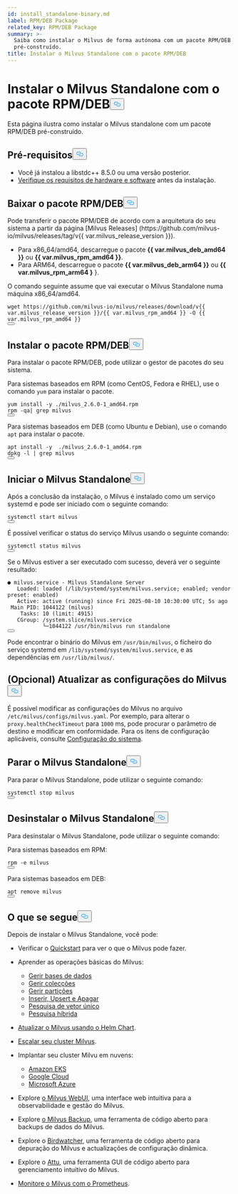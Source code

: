 ```yaml
---
id: install_standalone-binary.md
label: RPM/DEB Package
related_key: RPM/DEB Package
summary: >-
  Saiba como instalar o Milvus de forma autónoma com um pacote RPM/DEB
  pré-construído.
title: Instalar o Milvus Standalone com o pacote RPM/DEB
---
```

<h1 id="Install-Milvus-Standalone-with-RPMDEB-Package" class="common-anchor-header">Instalar o Milvus Standalone com o pacote RPM/DEB<button data-href="#Install-Milvus-Standalone-with-RPMDEB-Package" class="anchor-icon" translate="no">
      <svg translate="no"
        aria-hidden="true"
        focusable="false"
        height="20"
        version="1.1"
        viewBox="0 0 16 16"
        width="16"
      >
        <path
          fill="#0092E4"
          fill-rule="evenodd"
          d="M4 9h1v1H4c-1.5 0-3-1.69-3-3.5S2.55 3 4 3h4c1.45 0 3 1.69 3 3.5 0 1.41-.91 2.72-2 3.25V8.59c.58-.45 1-1.27 1-2.09C10 5.22 8.98 4 8 4H4c-.98 0-2 1.22-2 2.5S3 9 4 9zm9-3h-1v1h1c1 0 2 1.22 2 2.5S13.98 12 13 12H9c-.98 0-2-1.22-2-2.5 0-.83.42-1.64 1-2.09V6.25c-1.09.53-2 1.84-2 3.25C6 11.31 7.55 13 9 13h4c1.45 0 3-1.69 3-3.5S14.5 6 13 6z"
        ></path>
      </svg>
    </button></h1><p>Esta página ilustra como instalar o Milvus standalone com um pacote RPM/DEB pré-construído.</p>
<h2 id="Prerequisites" class="common-anchor-header">Pré-requisitos<button data-href="#Prerequisites" class="anchor-icon" translate="no">
      <svg translate="no"
        aria-hidden="true"
        focusable="false"
        height="20"
        version="1.1"
        viewBox="0 0 16 16"
        width="16"
      >
        <path
          fill="#0092E4"
          fill-rule="evenodd"
          d="M4 9h1v1H4c-1.5 0-3-1.69-3-3.5S2.55 3 4 3h4c1.45 0 3 1.69 3 3.5 0 1.41-.91 2.72-2 3.25V8.59c.58-.45 1-1.27 1-2.09C10 5.22 8.98 4 8 4H4c-.98 0-2 1.22-2 2.5S3 9 4 9zm9-3h-1v1h1c1 0 2 1.22 2 2.5S13.98 12 13 12H9c-.98 0-2-1.22-2-2.5 0-.83.42-1.64 1-2.09V6.25c-1.09.53-2 1.84-2 3.25C6 11.31 7.55 13 9 13h4c1.45 0 3-1.69 3-3.5S14.5 6 13 6z"
        ></path>
      </svg>
    </button></h2><ul>
<li>Você já instalou a libstdc++ 8.5.0 ou uma versão posterior.</li>
<li><a href="/docs/pt/prerequisite-docker.md">Verifique os requisitos de hardware e software</a> antes da instalação.</li>
</ul>
<h2 id="Download-the-RPMDEB-Package" class="common-anchor-header">Baixar o pacote RPM/DEB<button data-href="#Download-the-RPMDEB-Package" class="anchor-icon" translate="no">
      <svg translate="no"
        aria-hidden="true"
        focusable="false"
        height="20"
        version="1.1"
        viewBox="0 0 16 16"
        width="16"
      >
        <path
          fill="#0092E4"
          fill-rule="evenodd"
          d="M4 9h1v1H4c-1.5 0-3-1.69-3-3.5S2.55 3 4 3h4c1.45 0 3 1.69 3 3.5 0 1.41-.91 2.72-2 3.25V8.59c.58-.45 1-1.27 1-2.09C10 5.22 8.98 4 8 4H4c-.98 0-2 1.22-2 2.5S3 9 4 9zm9-3h-1v1h1c1 0 2 1.22 2 2.5S13.98 12 13 12H9c-.98 0-2-1.22-2-2.5 0-.83.42-1.64 1-2.09V6.25c-1.09.53-2 1.84-2 3.25C6 11.31 7.55 13 9 13h4c1.45 0 3-1.69 3-3.5S14.5 6 13 6z"
        ></path>
      </svg>
    </button></h2><p>Pode transferir o pacote RPM/DEB de acordo com a arquitetura do seu sistema a partir da página [Milvus Releases] (https://github.com/milvus-io/milvus/releases/tag/v{{ var.milvus_release_version }}).</p>
<ul>
<li>Para x86_64/amd64, descarregue o pacote <strong>{{ var.milvus_deb_amd64 }}</strong> ou <strong>{{ var.milvus_rpm_amd64 }}</strong>.</li>
<li>Para ARM64, descarregue o pacote <strong>{{ var.milvus_deb_arm64 }}</strong> ou <strong>{{ var.milvus_rpm_arm64 }</strong> }.</li>
</ul>
<p>O comando seguinte assume que vai executar o Milvus Standalone numa máquina x86_64/amd64.</p>
<pre><code translate="no" class="language-shell">wget https://github.com/milvus-io/milvus/releases/download/v{{ var.milvus_release_version }}/{{ var.milvus_rpm_amd64 }} -O {{ var.milvus_rpm_amd64 }}
<button class="copy-code-btn"></button></code></pre>
<h2 id="Install-the-RPMDEB-Package" class="common-anchor-header">Instalar o pacote RPM/DEB<button data-href="#Install-the-RPMDEB-Package" class="anchor-icon" translate="no">
      <svg translate="no"
        aria-hidden="true"
        focusable="false"
        height="20"
        version="1.1"
        viewBox="0 0 16 16"
        width="16"
      >
        <path
          fill="#0092E4"
          fill-rule="evenodd"
          d="M4 9h1v1H4c-1.5 0-3-1.69-3-3.5S2.55 3 4 3h4c1.45 0 3 1.69 3 3.5 0 1.41-.91 2.72-2 3.25V8.59c.58-.45 1-1.27 1-2.09C10 5.22 8.98 4 8 4H4c-.98 0-2 1.22-2 2.5S3 9 4 9zm9-3h-1v1h1c1 0 2 1.22 2 2.5S13.98 12 13 12H9c-.98 0-2-1.22-2-2.5 0-.83.42-1.64 1-2.09V6.25c-1.09.53-2 1.84-2 3.25C6 11.31 7.55 13 9 13h4c1.45 0 3-1.69 3-3.5S14.5 6 13 6z"
        ></path>
      </svg>
    </button></h2><p>Para instalar o pacote RPM/DEB, pode utilizar o gestor de pacotes do seu sistema.</p>
<p>Para sistemas baseados em RPM (como CentOS, Fedora e RHEL), use o comando <code translate="no">yum</code> para instalar o pacote.</p>
<pre><code translate="no" class="language-shell">yum install -y ./milvus_2.6.0-1_amd64.rpm
rpm -qa| grep milvus
<button class="copy-code-btn"></button></code></pre>
<p>Para sistemas baseados em DEB (como Ubuntu e Debian), use o comando <code translate="no">apt</code> para instalar o pacote.</p>
<pre><code translate="no" class="language-shell">apt install -y  ./milvus_2.6.0-1_amd64.rpm
dpkg -l | grep milvus
<button class="copy-code-btn"></button></code></pre>
<h2 id="Start-Milvus-Standalone" class="common-anchor-header">Iniciar o Milvus Standalone<button data-href="#Start-Milvus-Standalone" class="anchor-icon" translate="no">
      <svg translate="no"
        aria-hidden="true"
        focusable="false"
        height="20"
        version="1.1"
        viewBox="0 0 16 16"
        width="16"
      >
        <path
          fill="#0092E4"
          fill-rule="evenodd"
          d="M4 9h1v1H4c-1.5 0-3-1.69-3-3.5S2.55 3 4 3h4c1.45 0 3 1.69 3 3.5 0 1.41-.91 2.72-2 3.25V8.59c.58-.45 1-1.27 1-2.09C10 5.22 8.98 4 8 4H4c-.98 0-2 1.22-2 2.5S3 9 4 9zm9-3h-1v1h1c1 0 2 1.22 2 2.5S13.98 12 13 12H9c-.98 0-2-1.22-2-2.5 0-.83.42-1.64 1-2.09V6.25c-1.09.53-2 1.84-2 3.25C6 11.31 7.55 13 9 13h4c1.45 0 3-1.69 3-3.5S14.5 6 13 6z"
        ></path>
      </svg>
    </button></h2><p>Após a conclusão da instalação, o Milvus é instalado como um serviço systemd e pode ser iniciado com o seguinte comando:</p>
<pre><code translate="no" class="language-shell">systemctl start milvus
<button class="copy-code-btn"></button></code></pre>
<p>É possível verificar o status do serviço Milvus usando o seguinte comando:</p>
<pre><code translate="no" class="language-shell">systemctl status milvus
<button class="copy-code-btn"></button></code></pre>
<p>Se o Milvus estiver a ser executado com sucesso, deverá ver o seguinte resultado:</p>
<pre><code translate="no"><span class="hljs-string">●</span> <span class="hljs-string">milvus.service</span> <span class="hljs-bullet">-</span> <span class="hljs-string">Milvus</span> <span class="hljs-string">Standalone</span> <span class="hljs-string">Server</span>
   <span class="hljs-attr">Loaded:</span> <span class="hljs-string">loaded</span> <span class="hljs-string">(/lib/systemd/system/milvus.service;</span> <span class="hljs-string">enabled;</span> <span class="hljs-attr">vendor preset:</span> <span class="hljs-string">enabled)</span>
   <span class="hljs-attr">Active:</span> <span class="hljs-string">active</span> <span class="hljs-string">(running)</span> <span class="hljs-string">since</span> <span class="hljs-string">Fri</span> <span class="hljs-number">2025-08-10 10:30:00 </span><span class="hljs-string">UTC;</span> <span class="hljs-string">5s</span> <span class="hljs-string">ago</span>
 <span class="hljs-attr">Main PID:</span> <span class="hljs-number">1044122</span> <span class="hljs-string">(milvus)</span>
    <span class="hljs-attr">Tasks: 10 (limit:</span> <span class="hljs-number">4915</span><span class="hljs-string">)</span>
   <span class="hljs-attr">CGroup:</span> <span class="hljs-string">/system.slice/milvus.service</span>
           <span class="hljs-string">└─1044122</span> <span class="hljs-string">/usr/bin/milvus</span> <span class="hljs-string">run</span> <span class="hljs-string">standalone</span>
<button class="copy-code-btn"></button></code></pre>
<p>Pode encontrar o binário do Milvus em <code translate="no">/usr/bin/milvus</code>, o ficheiro do serviço systemd em <code translate="no">/lib/systemd/system/milvus.service</code>, e as dependências em <code translate="no">/usr/lib/milvus/</code>.</p>
<h2 id="Optional-Update-Milvus-configurations" class="common-anchor-header">(Opcional) Atualizar as configurações do Milvus<button data-href="#Optional-Update-Milvus-configurations" class="anchor-icon" translate="no">
      <svg translate="no"
        aria-hidden="true"
        focusable="false"
        height="20"
        version="1.1"
        viewBox="0 0 16 16"
        width="16"
      >
        <path
          fill="#0092E4"
          fill-rule="evenodd"
          d="M4 9h1v1H4c-1.5 0-3-1.69-3-3.5S2.55 3 4 3h4c1.45 0 3 1.69 3 3.5 0 1.41-.91 2.72-2 3.25V8.59c.58-.45 1-1.27 1-2.09C10 5.22 8.98 4 8 4H4c-.98 0-2 1.22-2 2.5S3 9 4 9zm9-3h-1v1h1c1 0 2 1.22 2 2.5S13.98 12 13 12H9c-.98 0-2-1.22-2-2.5 0-.83.42-1.64 1-2.09V6.25c-1.09.53-2 1.84-2 3.25C6 11.31 7.55 13 9 13h4c1.45 0 3-1.69 3-3.5S14.5 6 13 6z"
        ></path>
      </svg>
    </button></h2><p>É possível modificar as configurações do Milvus no arquivo <code translate="no">/etc/milvus/configs/milvus.yaml</code>. Por exemplo, para alterar o <code translate="no">proxy.healthCheckTimeout</code> para <code translate="no">1000</code> ms, pode procurar o parâmetro de destino e modificar em conformidade. Para os itens de configuração aplicáveis, consulte <a href="/docs/pt/system_configuration.md">Configuração do sistema</a>.</p>
<h2 id="Stop-Milvus-Standalone" class="common-anchor-header">Parar o Milvus Standalone<button data-href="#Stop-Milvus-Standalone" class="anchor-icon" translate="no">
      <svg translate="no"
        aria-hidden="true"
        focusable="false"
        height="20"
        version="1.1"
        viewBox="0 0 16 16"
        width="16"
      >
        <path
          fill="#0092E4"
          fill-rule="evenodd"
          d="M4 9h1v1H4c-1.5 0-3-1.69-3-3.5S2.55 3 4 3h4c1.45 0 3 1.69 3 3.5 0 1.41-.91 2.72-2 3.25V8.59c.58-.45 1-1.27 1-2.09C10 5.22 8.98 4 8 4H4c-.98 0-2 1.22-2 2.5S3 9 4 9zm9-3h-1v1h1c1 0 2 1.22 2 2.5S13.98 12 13 12H9c-.98 0-2-1.22-2-2.5 0-.83.42-1.64 1-2.09V6.25c-1.09.53-2 1.84-2 3.25C6 11.31 7.55 13 9 13h4c1.45 0 3-1.69 3-3.5S14.5 6 13 6z"
        ></path>
      </svg>
    </button></h2><p>Para parar o Milvus Standalone, pode utilizar o seguinte comando:</p>
<pre><code translate="no" class="language-shell">systemctl stop milvus
<button class="copy-code-btn"></button></code></pre>
<h2 id="Uninstall-Milvus-Standalone" class="common-anchor-header">Desinstalar o Milvus Standalone<button data-href="#Uninstall-Milvus-Standalone" class="anchor-icon" translate="no">
      <svg translate="no"
        aria-hidden="true"
        focusable="false"
        height="20"
        version="1.1"
        viewBox="0 0 16 16"
        width="16"
      >
        <path
          fill="#0092E4"
          fill-rule="evenodd"
          d="M4 9h1v1H4c-1.5 0-3-1.69-3-3.5S2.55 3 4 3h4c1.45 0 3 1.69 3 3.5 0 1.41-.91 2.72-2 3.25V8.59c.58-.45 1-1.27 1-2.09C10 5.22 8.98 4 8 4H4c-.98 0-2 1.22-2 2.5S3 9 4 9zm9-3h-1v1h1c1 0 2 1.22 2 2.5S13.98 12 13 12H9c-.98 0-2-1.22-2-2.5 0-.83.42-1.64 1-2.09V6.25c-1.09.53-2 1.84-2 3.25C6 11.31 7.55 13 9 13h4c1.45 0 3-1.69 3-3.5S14.5 6 13 6z"
        ></path>
      </svg>
    </button></h2><p>Para desinstalar o Milvus Standalone, pode utilizar o seguinte comando:</p>
<p>Para sistemas baseados em RPM:</p>
<pre><code translate="no" class="language-shell">rpm -e milvus
<button class="copy-code-btn"></button></code></pre>
<p>Para sistemas baseados em DEB:</p>
<pre><code translate="no" class="language-shell">apt remove milvus
<button class="copy-code-btn"></button></code></pre>
<h2 id="Whats-next" class="common-anchor-header">O que se segue<button data-href="#Whats-next" class="anchor-icon" translate="no">
      <svg translate="no"
        aria-hidden="true"
        focusable="false"
        height="20"
        version="1.1"
        viewBox="0 0 16 16"
        width="16"
      >
        <path
          fill="#0092E4"
          fill-rule="evenodd"
          d="M4 9h1v1H4c-1.5 0-3-1.69-3-3.5S2.55 3 4 3h4c1.45 0 3 1.69 3 3.5 0 1.41-.91 2.72-2 3.25V8.59c.58-.45 1-1.27 1-2.09C10 5.22 8.98 4 8 4H4c-.98 0-2 1.22-2 2.5S3 9 4 9zm9-3h-1v1h1c1 0 2 1.22 2 2.5S13.98 12 13 12H9c-.98 0-2-1.22-2-2.5 0-.83.42-1.64 1-2.09V6.25c-1.09.53-2 1.84-2 3.25C6 11.31 7.55 13 9 13h4c1.45 0 3-1.69 3-3.5S14.5 6 13 6z"
        ></path>
      </svg>
    </button></h2><p>Depois de instalar o Milvus Standalone, você pode:</p>
<ul>
<li><p>Verificar o <a href="/docs/pt/quickstart.md">Quickstart</a> para ver o que o Milvus pode fazer.</p></li>
<li><p>Aprender as operações básicas do Milvus:</p>
<ul>
<li><a href="/docs/pt/manage_databases.md">Gerir bases de dados</a></li>
<li><a href="/docs/pt/manage-collections.md">Gerir colecções</a></li>
<li><a href="/docs/pt/manage-partitions.md">Gerir partições</a></li>
<li><a href="/docs/pt/insert-update-delete.md">Inserir, Upsert e Apagar</a></li>
<li><a href="/docs/pt/single-vector-search.md">Pesquisa de vetor único</a></li>
<li><a href="/docs/pt/multi-vector-search.md">Pesquisa híbrida</a></li>
</ul></li>
<li><p><a href="/docs/pt/upgrade_milvus_cluster-helm.md">Atualizar o Milvus usando o Helm Chart</a>.</p></li>
<li><p><a href="/docs/pt/scaleout.md">Escalar seu cluster Milvus</a>.</p></li>
<li><p>Implantar seu cluster Milvu em nuvens:</p>
<ul>
<li><a href="/docs/pt/eks.md">Amazon EKS</a></li>
<li><a href="/docs/pt/gcp.md">Google Cloud</a></li>
<li><a href="/docs/pt/azure.md">Microsoft Azure</a></li>
</ul></li>
<li><p>Explore <a href="/docs/pt/milvus-webui.md">o Milvus WebUI</a>, uma interface web intuitiva para a observabilidade e gestão do Milvus.</p></li>
<li><p>Explore <a href="/docs/pt/milvus_backup_overview.md">o Milvus Backup</a>, uma ferramenta de código aberto para backups de dados do Milvus.</p></li>
<li><p>Explore o <a href="/docs/pt/birdwatcher_overview.md">Birdwatcher</a>, uma ferramenta de código aberto para depuração do Milvus e actualizações de configuração dinâmica.</p></li>
<li><p>Explore o <a href="https://github.com/zilliztech/attu">Attu</a>, uma ferramenta GUI de código aberto para gerenciamento intuitivo do Milvus.</p></li>
<li><p><a href="/docs/pt/monitor.md">Monitore o Milvus com o Prometheus</a>.</p></li>
</ul>
